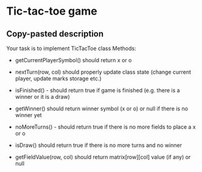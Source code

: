 # Tic-tac-toe game

## Copy-pasted description

Your task is to implement TicTacToe class
Methods:
- getCurrentPlayerSymbol() should return x or o

- nextTurn(row, col) should properly update class state (change current player, update marks storage etc.)

- isFinished() - should return true if game is finished (e.g. there is a winner or it is a draw)

- getWinner() should return winner symbol (x or o) or null if there is no winner yet

- noMoreTurns() - should return true if there is no more fields to place a x or o

- isDraw() should return true if there is no more turns and no winner

- getFieldValue(row, col) should return matrix[row][col] value (if any) or null

